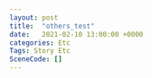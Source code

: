```yaml
---
layout: post
title:  "others_test"
date:   2021-02-10 13:00:00 +0000
categories: Etc
Tags: Story Etc
SceneCode: []
---
```

